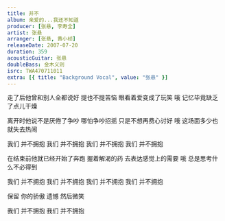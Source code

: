 ```yaml
---
title: 并不
album: 亲爱的...我还不知道
producer: [张悬, 李寿全]
artist: 张悬
arranger: [张悬, 黄小桢]
releaseDate: 2007-07-20
duration: 359
acousticGuitar: 张悬
doubleBass: 金木义则
isrc: TWA470711011
extra: [{ title: "Background Vocal", value: "张悬" }]
---
```

走了后他曾和别人全都说好
提也不提苦恼 眼看着爱变成了玩笑
哦 记忆毕竟缺乏了点儿干燥

离开时他说不是厌倦了争吵
哪怕争吵招摇 只是不想再费心讨好
哦 这场面多少也就失去热闹

我们 并不拥抱
我们 并不拥抱
我们 并不拥抱
我们 并不拥抱

在结束前他就已经开始了奔跑
握着解渴的药 去表达感觉上的需要
哦 总是思考什么不必得到

我们 并不拥抱
我们 并不拥抱
我们 并不拥抱
我们 并不拥抱

保留 你的骄傲
遗憾 然后微笑

我们 并不拥抱
我们 并不拥抱